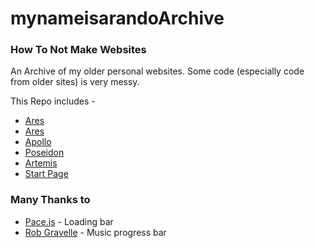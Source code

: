 # mynameisarandoArchive
### How To Not Make Websites

An Archive of my older personal websites. 
Some code (especially code from older sites) is very messy. 

This Repo includes -

- [Ares](http://mynameisarando.github.io/other/hades)
- [Ares](http://mynameisarando.github.io/other/ares)
- [Apollo](http://mynameisarando.github.io/other/apollo)
- [Poseidon](http://mynameisarando.github.io/other/posidon)
- [Artemis](http://mynameisarando.github.io/other/artemis)
- [Start Page](http://mynameisarando.github.io/other/start)

### Many Thanks to

- [Pace.js](https://github.hubspot.com/pace/docs/welcome/) - Loading bar
- [Rob Gravelle](https://codepen.io/blackjacques/pen/LLQKKJ) - Music progress bar